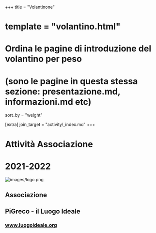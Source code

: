 +++
title = "Volantinone"
# template = "volantino.html"
# Ordina le pagine di introduzione del volantino per peso
# (sono le pagine in questa stessa sezione: presentazione.md, informazioni.md etc)
sort_by = "weight"

[extra]
join_target = "activity/_index.md"
+++

# Attività Associazione
# 2021-2022

![images/logo.png](images/logo.png)

## Associazione
## PiGreco - il Luogo Ideale

### www.luogoideale.org
